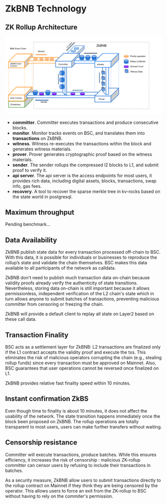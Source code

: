 # ZkBNB Technology

## ZK Rollup Architecture
![Framework](./assets/Frame_work.png)
- **committer**. Committer executes transactions and produce consecutive blocks.
- **monitor**. Monitor tracks events on BSC, and translates them into **transactions** on ZkBNB.
- **witness**. Witness re-executes the transactions within the block and generates witness materials.
- **prover**. Prover generates cryptographic proof based on the witness materials.
- **sender**. The sender rollups the compressed l2 blocks to L1, and submit proof to verify it.
- **api server**. The api server is the access endpoints for most users, it provides rich data, including
  digital assets, blocks, transactions, swap info, gas fees.
- **recovery**. A tool to recover the sparse merkle tree in kv-rocks based on the state world in postgresql.

## Maximum throughput
Pending benchmark...

## Data Availability
ZkBNB publish state data for every transaction processed off-chain to BSC. With this data, it is possible for
individuals or businesses to reproduce the rollup’s state and validate the chain themselves. BSC makes this data 
available to all participants of the network as calldata.

ZkBNB don't need to publish much transaction data on-chain because validity proofs already verify the authenticity
of state transitions. Nevertheless, storing data on-chain is still important because it allows permissionless, 
independent verification of the L2 chain's state which in turn allows anyone to submit batches of transactions, 
preventing malicious committer from censoring or freezing the chain.

ZkBNB will provide a default client to replay all state on Layer2 based on these call data.

## Transaction Finality
BSC acts as a settlement layer for ZkBNB: L2 transactions are finalized only if the L1 contract accepts the validity
proof and execute the txs. This eliminates the risk of malicious operators corrupting the chain 
(e.g., stealing rollup funds) since every transaction must be approved on Mainnet. Also, BSC guarantees that user 
operations cannot be reversed once finalized on L1.

ZkBNB provides relative fast finality speed within 10 minutes.

## Instant confirmation ZkBS
Even though time to finality is about 10 minutes, it does not affect the usability of the network. The state transition
happens immediately once the block been proposed on ZkBNB. The rollup operations are totally transparent to most users,
users can make further transfers without waiting.

## Censorship resistance
Committer will execute transactions, produce batches. While this ensures efficiency, it increases the risk of censorship
: malicious ZK-rollup committer can censor users by refusing to include their transactions in batches.

As a security measure, ZkBNB allow users to submit transactions directly to the rollup contract on Mainnet if
they think they are being censored by the operator. This allows users to force an exit from the ZK-rollup to BSC without 
having to rely on the commiter's permission.